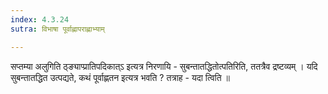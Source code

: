 ```yaml
---
index: 4.3.24
sutra: विभाषा पूर्वाह्णापराह्णाभ्याम्

---
```

 सप्तम्या अलुगिति ठ्ङ्याप्प्रातिपदिकात्ऽ इत्यत्र निरणायि - सुबन्तातद्धितोत्पतिरिति, ततत्रैव द्रष्टव्यम् । यदि सुबन्तातद्धित उत्पद्यते, कथं पूर्वाह्णतन इत्यत्र भवति ? तत्राह - यदा त्विति ॥